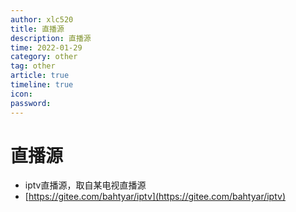 ```yaml
---
author: xlc520
title: 直播源
description: 直播源
time: 2022-01-29
category: other
tag: other
article: true
timeline: true
icon: 
password: 
---
```

# 直播源



- iptv直播源，取自某电视直播源
- [https://gitee.com/bahtyar/iptv](https://gitee.com/bahtyar/iptv)

